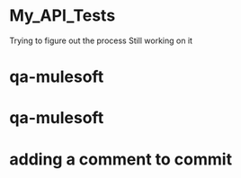 

# My_API_Tests
Trying to figure out the process
Still working on it

# qa-mulesoft


# qa-mulesoft
# adding a comment to commit

